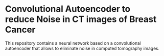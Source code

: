 # Convolutional Autoencoder to reduce Noise in CT images of Breast Cancer

This repository contains a neural network based on a convolutional autoencoder that allows to eliminate noise in computed tomography images.

